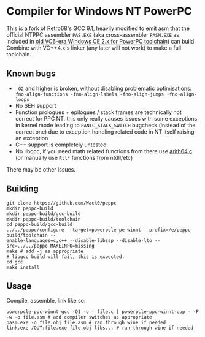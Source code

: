 # Compiler for Windows NT PowerPC

This is a fork of [Retro68](https://github.com/autc04/Retro68)'s GCC 9.1, heavily modified to emit asm that the official NTPPC assembler `PAS.EXE` (aka cross-assembler `PASM.EXE` as included in [old VC6-era Windows CE 2.x for PowerPC toolchain](https://archive.org/download/VS6WCE/VS6WCE.ISO/VC60_WINCETK%2FVCCE%2FWCE%2FWCE210%2FBIN%2FPASM.EXE)) can build. Combine with VC++4.x's linker (any later will not work) to make a full toolchain.

## Known bugs

* `-O2` and higher is broken, without disabling problematic optimisations: `-fno-align-functions -fno-align-labels -fno-align-jumps -fno-align-loops` 
* No SEH support
* Function prologues + epilogues / stack frames are technically not correct for PPC NT, this only really causes issues with some exceptions in kernel mode leading to `PANIC_STACK_SWITCH` bugcheck (instead of the correct one) due to exception handling related code in NT itself raising an exception
 * C++ support is completely untested.
 * No libgcc, if you need math related functions from there use [arith64.c](https://github.com/glitchub/arith64) (or manually use `Rtl*` functions from ntdll/etc)

There may be other issues.
  
## Building

```
git clone https://github.com/Wack0/peppc
mkdir peppc-build
mkdir peppc-build/gcc-build
mkdir peppc-build/toolchain
cd peppc-build/gcc-build
../../peppc/configure --target=powerpcle-pe-winnt --prefix=/e/peppc-build/toolchain --
enable-languages=c,c++ --disable-libssp --disable-lto --src=../../peppc MAKEINFO=missing
make # add -j as appropriate
# libgcc build will fail, this is expected.
cd gcc
make install
```

## Usage

Compile, assemble, link like so:
```
powerpcle-ppc-winnt-gcc -O1 -o - file.c | powerpcle-ppc-winnt-cpp - -P -w -o file.asm # add compiler switches as appropriate
pasm.exe -o file.obj file.asm # ran through wine if needed
link.exe /OUT:file.exe file.obj libs... # ran through wine if needed
```
